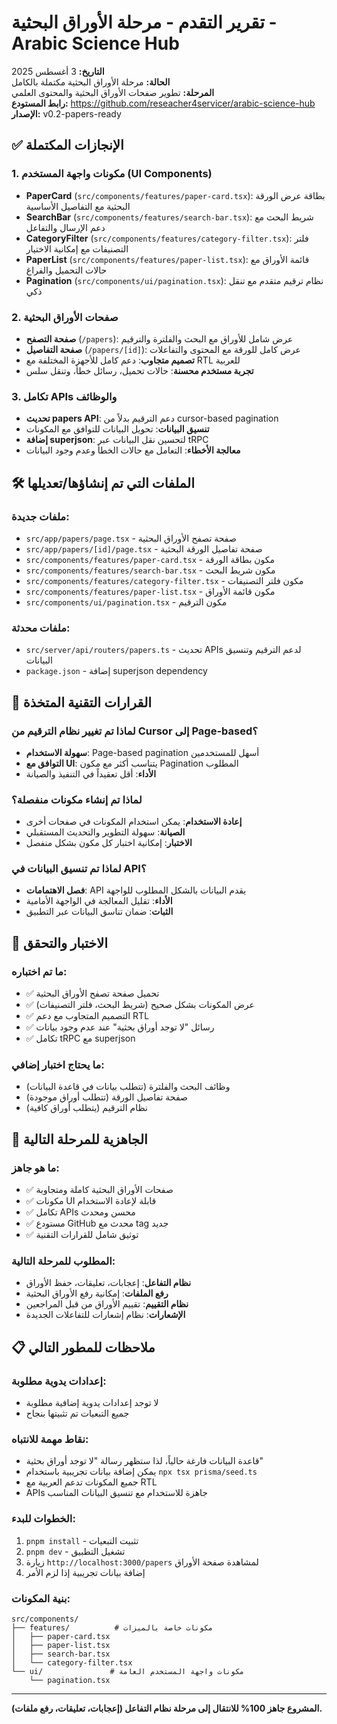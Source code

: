# تقرير التقدم - مرحلة الأوراق البحثية - Arabic Science Hub
**التاريخ:** 3 أغسطس 2025  
**الحالة:** مرحلة الأوراق البحثية مكتملة بالكامل  
**المرحلة:** تطوير صفحات الأوراق البحثية والمحتوى العلمي  
**رابط المستودع:** https://github.com/reseacher4servicer/arabic-science-hub  
**الإصدار:** v0.2-papers-ready

## ✅ الإنجازات المكتملة

### 1. مكونات واجهة المستخدم (UI Components)
- **PaperCard** (`src/components/features/paper-card.tsx`): بطاقة عرض الورقة البحثية مع التفاصيل الأساسية
- **SearchBar** (`src/components/features/search-bar.tsx`): شريط البحث مع دعم الإرسال والتفاعل
- **CategoryFilter** (`src/components/features/category-filter.tsx`): فلتر التصنيفات مع إمكانية الاختيار
- **PaperList** (`src/components/features/paper-list.tsx`): قائمة الأوراق مع حالات التحميل والفراغ
- **Pagination** (`src/components/ui/pagination.tsx`): نظام ترقيم متقدم مع تنقل ذكي

### 2. صفحات الأوراق البحثية
- **صفحة التصفح** (`/papers`): عرض شامل للأوراق مع البحث والفلترة والترقيم
- **صفحة التفاصيل** (`/papers/[id]`): عرض كامل للورقة مع المحتوى والتفاعلات
- **تصميم متجاوب**: دعم كامل للأجهزة المختلفة مع RTL للعربية
- **تجربة مستخدم محسنة**: حالات تحميل، رسائل خطأ، وتنقل سلس

### 3. تكامل APIs والوظائف
- **تحديث papers API**: دعم الترقيم بدلاً من cursor-based pagination
- **تنسيق البيانات**: تحويل البيانات للتوافق مع المكونات
- **إضافة superjson**: لتحسين نقل البيانات عبر tRPC
- **معالجة الأخطاء**: التعامل مع حالات الخطأ وعدم وجود البيانات

## 🛠️ الملفات التي تم إنشاؤها/تعديلها

### ملفات جديدة:
- `src/app/papers/page.tsx` - صفحة تصفح الأوراق البحثية
- `src/app/papers/[id]/page.tsx` - صفحة تفاصيل الورقة البحثية
- `src/components/features/paper-card.tsx` - مكون بطاقة الورقة
- `src/components/features/search-bar.tsx` - مكون شريط البحث
- `src/components/features/category-filter.tsx` - مكون فلتر التصنيفات
- `src/components/features/paper-list.tsx` - مكون قائمة الأوراق
- `src/components/ui/pagination.tsx` - مكون الترقيم

### ملفات محدثة:
- `src/server/api/routers/papers.ts` - تحديث APIs لدعم الترقيم وتنسيق البيانات
- `package.json` - إضافة superjson dependency

## 🔐 القرارات التقنية المتخذة

### لماذا تم تغيير نظام الترقيم من Cursor إلى Page-based؟
- **سهولة الاستخدام**: Page-based pagination أسهل للمستخدمين
- **التوافق مع UI**: يتناسب أكثر مع مكون Pagination المطلوب
- **الأداء**: أقل تعقيداً في التنفيذ والصيانة

### لماذا تم إنشاء مكونات منفصلة؟
- **إعادة الاستخدام**: يمكن استخدام المكونات في صفحات أخرى
- **الصيانة**: سهولة التطوير والتحديث المستقبلي
- **الاختبار**: إمكانية اختبار كل مكون بشكل منفصل

### لماذا تم تنسيق البيانات في API؟
- **فصل الاهتمامات**: API يقدم البيانات بالشكل المطلوب للواجهة
- **الأداء**: تقليل المعالجة في الواجهة الأمامية
- **الثبات**: ضمان تناسق البيانات عبر التطبيق

## 🧪 الاختبار والتحقق

### ما تم اختباره:
- ✅ تحميل صفحة تصفح الأوراق البحثية
- ✅ عرض المكونات بشكل صحيح (شريط البحث، فلتر التصنيفات)
- ✅ التصميم المتجاوب مع دعم RTL
- ✅ رسائل "لا توجد أوراق بحثية" عند عدم وجود بيانات
- ✅ تكامل tRPC مع superjson

### ما يحتاج اختبار إضافي:
- وظائف البحث والفلترة (تتطلب بيانات في قاعدة البيانات)
- صفحة تفاصيل الورقة (تتطلب أوراق موجودة)
- نظام الترقيم (يتطلب أوراق كافية)

## 🚀 الجاهزية للمرحلة التالية

### ما هو جاهز:
- ✅ صفحات الأوراق البحثية كاملة ومتجاوبة
- ✅ مكونات UI قابلة لإعادة الاستخدام
- ✅ تكامل APIs محسن ومحدث
- ✅ مستودع GitHub محدث مع tag جديد
- ✅ توثيق شامل للقرارات التقنية

### المطلوب للمرحلة التالية:
- **نظام التفاعل**: إعجابات، تعليقات، حفظ الأوراق
- **رفع الملفات**: إمكانية رفع الأوراق البحثية
- **نظام التقييم**: تقييم الأوراق من قبل المراجعين
- **الإشعارات**: نظام إشعارات للتفاعلات الجديدة

## 📋 ملاحظات للمطور التالي

### إعدادات يدوية مطلوبة:
- لا توجد إعدادات يدوية إضافية مطلوبة
- جميع التبعيات تم تثبيتها بنجاح

### نقاط مهمة للانتباه:
- قاعدة البيانات فارغة حالياً، لذا ستظهر رسالة "لا توجد أوراق بحثية"
- يمكن إضافة بيانات تجريبية باستخدام `npx tsx prisma/seed.ts`
- جميع المكونات تدعم العربية مع RTL
- APIs جاهزة للاستخدام مع تنسيق البيانات المناسب

### الخطوات للبدء:
1. `pnpm install` - تثبيت التبعيات
2. `pnpm dev` - تشغيل التطبيق
3. زيارة `http://localhost:3000/papers` لمشاهدة صفحة الأوراق
4. إضافة بيانات تجريبية إذا لزم الأمر

### بنية المكونات:
```
src/components/
├── features/          # مكونات خاصة بالميزات
│   ├── paper-card.tsx
│   ├── paper-list.tsx
│   ├── search-bar.tsx
│   └── category-filter.tsx
└── ui/               # مكونات واجهة المستخدم العامة
    └── pagination.tsx
```

---

**المشروع جاهز 100% للانتقال إلى مرحلة نظام التفاعل (إعجابات، تعليقات، رفع ملفات).**

